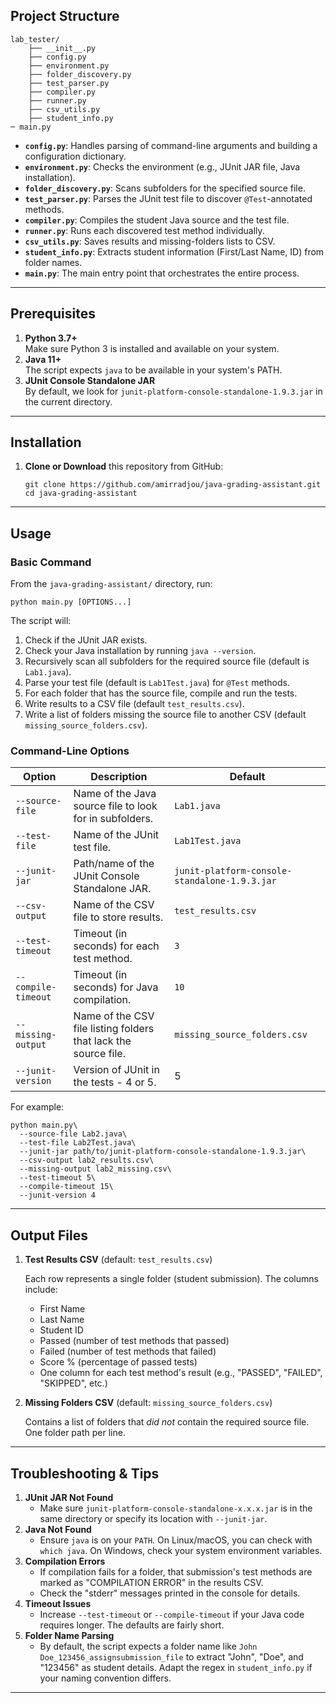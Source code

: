 Project Structure
-----------------

```
lab_tester/
    ├── __init__.py
    ├── config.py
    ├── environment.py
    ├── folder_discovery.py
    ├── test_parser.py
    ├── compiler.py
    ├── runner.py
    ├── csv_utils.py
    ├── student_info.py
─ main.py
```

-   **`config.py`**: Handles parsing of command-line arguments and building a configuration dictionary.
-   **`environment.py`**: Checks the environment (e.g., JUnit JAR file, Java installation).
-   **`folder_discovery.py`**: Scans subfolders for the specified source file.
-   **`test_parser.py`**: Parses the JUnit test file to discover `@Test`-annotated methods.
-   **`compiler.py`**: Compiles the student Java source and the test file.
-   **`runner.py`**: Runs each discovered test method individually.
-   **`csv_utils.py`**: Saves results and missing-folders lists to CSV.
-   **`student_info.py`**: Extracts student information (First/Last Name, ID) from folder names.
-   **`main.py`**: The main entry point that orchestrates the entire process.

* * * * *

Prerequisites
-------------

1.  **Python 3.7+**\
    Make sure Python 3 is installed and available on your system.
2.  **Java 11+**\
    The script expects `java` to be available in your system's PATH.
3.  **JUnit Console Standalone JAR**\
    By default, we look for `junit-platform-console-standalone-1.9.3.jar` in the current directory.
* * * * *

Installation
------------

1.  **Clone or Download** this repository from GitHub:

    ```
    git clone https://github.com/amirradjou/java-grading-assistant.git
    cd java-grading-assistant
    ```


* * * * *

Usage
-----

### Basic Command

From the `java-grading-assistant/` directory, run:


`python main.py [OPTIONS...]`

The script will:

1.  Check if the JUnit JAR exists.
2.  Check your Java installation by running `java --version`.
3.  Recursively scan all subfolders for the required source file (default is `Lab1.java`).
4.  Parse your test file (default is `Lab1Test.java`) for `@Test` methods.
5.  For each folder that has the source file, compile and run the tests.
6.  Write results to a CSV file (default `test_results.csv`).
7.  Write a list of folders missing the source file to another CSV (default `missing_source_folders.csv`).

### Command-Line Options

| Option | Description | Default |
| --- | --- | --- |
| `--source-file` | Name of the Java source file to look for in subfolders. | `Lab1.java` |
| `--test-file` | Name of the JUnit test file. | `Lab1Test.java` |
| `--junit-jar` | Path/name of the JUnit Console Standalone JAR. | `junit-platform-console-standalone-1.9.3.jar` |
| `--csv-output` | Name of the CSV file to store results. | `test_results.csv` |
| `--test-timeout` | Timeout (in seconds) for each test method. | `3` |
| `--compile-timeout` | Timeout (in seconds) for Java compilation. | `10` |
| `--missing-output` | Name of the CSV file listing folders that lack the source file. | `missing_source_folders.csv` |
| `--junit-version` | Version of JUnit in the tests - 4 or 5. | 5 |

For example:


```
python main.py\
  --source-file Lab2.java\
  --test-file Lab2Test.java\
  --junit-jar path/to/junit-platform-console-standalone-1.9.3.jar\
  --csv-output lab2_results.csv\
  --missing-output lab2_missing.csv\
  --test-timeout 5\
  --compile-timeout 15\
  --junit-version 4
  ```

* * * * *

Output Files
------------

1.  **Test Results CSV** (default: `test_results.csv`)

    Each row represents a single folder (student submission). The columns include:

    -   First Name
    -   Last Name
    -   Student ID
    -   Passed (number of test methods that passed)
    -   Failed (number of test methods that failed)
    -   Score % (percentage of passed tests)
    -   One column for each test method's result (e.g., "PASSED", "FAILED", "SKIPPED", etc.)
2.  **Missing Folders CSV** (default: `missing_source_folders.csv`)

    Contains a list of folders that *did not* contain the required source file. One folder path per line.

* * * * *

Troubleshooting & Tips
----------------------

1.  **JUnit JAR Not Found**
    -   Make sure `junit-platform-console-standalone-x.x.x.jar` is in the same directory or specify its location with `--junit-jar`.
2.  **Java Not Found**
    -   Ensure `java` is on your `PATH`. On Linux/macOS, you can check with `which java`. On Windows, check your system environment variables.
3.  **Compilation Errors**
    -   If compilation fails for a folder, that submission's test methods are marked as "COMPILATION ERROR" in the results CSV.
    -   Check the "stderr" messages printed in the console for details.
4.  **Timeout Issues**
    -   Increase `--test-timeout` or `--compile-timeout` if your Java code requires longer. The defaults are fairly short.
5.  **Folder Name Parsing**
    -   By default, the script expects a folder name like `John Doe_123456_assignsubmission_file` to extract "John", "Doe", and "123456" as student details. Adapt the regex in `student_info.py` if your naming convention differs.


* * * * *

